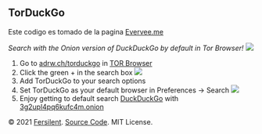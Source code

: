 TorDuckGo
---


Este codigo es tomado de la pagina [Evervee.me](https://evervee.me/how/duckduckgo-onion-default-search-tor/?__cf_chl_captcha_tk__=26ec18c98cbee99b8ae75e85063cf4c683d5e85a-1622842960-0-AXJEiF336eJtgxc88R1cg3SWVEiCeNu2IWdohQTdYazto0IqeIh-sXZ1OqcP_4M4j5RyxSa26RdzXuIhecbH72RCg9LRAhFBrdEDAUoW9ZzDGva34t4cW2IPngwuyzJ7u85tpJzyKHCH-bYSXuCnh1aKzFsb3Bh57Xfmy9dj0R1-chCXdR43s_2975VNYnGGI_46-tUoOSrkKHTSFDAi3HAiAwPFQtWbPTHPYzn-yYMe18CKHmLG7-5Fnr3L7ygIySgZfw52FLoS1u-3n11XDutnfmt6ZAKmurP7g1TncbQDA2sXLxog5jObZfWm-njlyo984XuTy3sfQ4yvT-FRRDC35ExiBVHfgNXO22hQe7bSILvKD3acIeqDCQdJSjOfSwwJOEen-cjkbSu1Jy2aIBMdX0Sl961WSR3O-LnBFyvGpaCy7sdU2uOJSMX3DnJnzmx8fyvGCB6knh5B4NTG6m9_ojjqoQm2wxythqzKz-ZpuXM-qTSx6lthUGr8wHNNBuKBx3LOBp_sOaqLrqp5hkuwTWNYLWSYGRo0_VGEordpcUeLfSWxgAsb9JKggfzsLdxalrAhSaPbZb5MQc4I6Zb0YSDqkN4oANcNvwarHVsY_1RXr7YuM0hqyQ1LmuceIbGszz6MAioEAUAR1uVYdZwjzHmKlSn0AA7Ihzzs8bT8QA_fPEV1AN3K7dUrMyaX-w)



*Search with the Onion version of DuckDuckGo by default in Tor Browser!*
![](http://www.adrw.ch/torduckgo/img/preview.png)

1. Go to [adrw.ch/torduckgo](http://www.adrw.ch/torduckgo/) in [TOR Browser](https://www.torproject.org/projects/torbrowser.html)
2. Click the green + in the search box
![](http://www.adrw.ch/torduckgo/img/green-search.png)
3. Add TorDuckGo to your search options
4. Set TorDuckGo as your default browser in Preferences -> Search
![](http://www.adrw.ch/torduckgo/img/choose-default-search.png)
5. Enjoy getting to default search [DuckDuckGo](https://duckduckgo.com) with [3g2upl4pq6kufc4m.onion](https://3g2upl4pq6kufc4m.onion/)

&copy; 2021 [Fersilent](http://www.adrw.ch/). [Source Code](https://github.com/andrewparadi/torduckgo/tree/gh-pages). MIT License.
